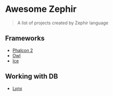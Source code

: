 Awesome Zephir
==============

> A list of projects created by Zephir language

## Frameworks

- [Phalcon 2](https://github.com/phalcon/cphalcon/tree/2.0.0)
- [Owl](https://github.com/owl-framework/owl)
- [Ice](https://github.com/ice/framework)

## Working with DB

- [Lynx](https://github.com/lynx/lynx)

